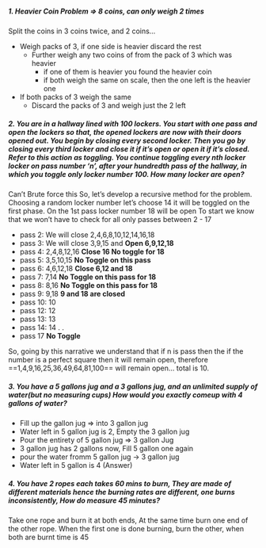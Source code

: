 ##### 1. Heavier Coin Problem ⇒ 8 coins, can only weigh 2 times

Split the coins in 3 coins twice, and 2 coins…
-   Weigh packs of 3, if one side is heavier discard the rest
    -   Further weigh any two coins of from the pack of 3 which was heavier
        -   if one of them is heavier you found the heavier coin
        -   if both weigh the same on scale, then the one left is the heavier one
-   If both packs of 3 weigh the same
    -   Discard the packs of 3 and weigh just the 2 left


##### 2. You are in a hallway lined with 100 lockers. You start with one pass and open the lockers so that, the opened lockers are now with their doors opened out. **You begin by closing every second locker. Then you go by closing every third locker and close it if it’s open or open it if it’s closed. Refer to this action as toggling**. You continue toggling every nth locker locker on pass number ‘n’, after your hundredth pass of the hallway, in which you toggle only locker number 100. How many locker are open?
Can’t Brute force this
So, let’s develop a recursive method for the problem.
Choosing a random locker number let’s choose 14 it will be toggled on the first phase.
On the 1st pass locker number 18 will be open
To start we know that we won’t have to check for all only passes between 2 - 17
- pass 2: We will close 2,4,6,8,10,12,14,16,18
- pass 3: We will close 3,9,15 and **Open 6,9,12,18**
- pass 4: 2,4,8,12,16 **Close 16 No toggle for 18**
- pass 5: 3,5,10,15 **No Toggle on this pass**
- pass 6: 4,6,12,18 **Close 6,12 and 18**
- pass 7: 7,14 **No Toggle on this pass for 18**
- pass 8: 8,16 **No Toggle on this pass for 18**
- pass 9: 9,18 **9 and 18 are closed**
- pass 10: 10
- pass 12: 12
- pass 13: 13
- pass 14: 14
.
.
- pass 17 **No Toggle**

So, going by this narrative we understand that if n is pass then the if the number is a perfect square then it will remain open, therefore ==1,4,9,16,25,36,49,64,81,100== will remain open… total is 10.

##### 3. You have a 5 gallons jug and a 3 gallons jug, and an unlimited supply of water(but no measuring cups) How would you exactly comeup with 4 gallons of water?

- Fill up the gallon jug => into 3 gallon jug
- Water left in 5 gallon jug is 2, Empty the 3 gallon jug
- Pour the entirety of 5 gallon jug => 3 gallon Jug
- 3 gallon jug has 2 gallons now, Fill 5 gallon one again
- pour the water fromm 5 gallon jug -> 3 gallon jug
- Water left in 5 gallon is 4 (Answer)

##### 4. You have 2 ropes each takes 60 mins to burn, They are made of different materials hence the burning rates are different, one burns inconsistently, How do measure 45 minutes?

Take one rope and burn it at both ends,
At the same time burn one end of the other rope.
When the first one is done burning, burn the other, when both are burnt time is 45